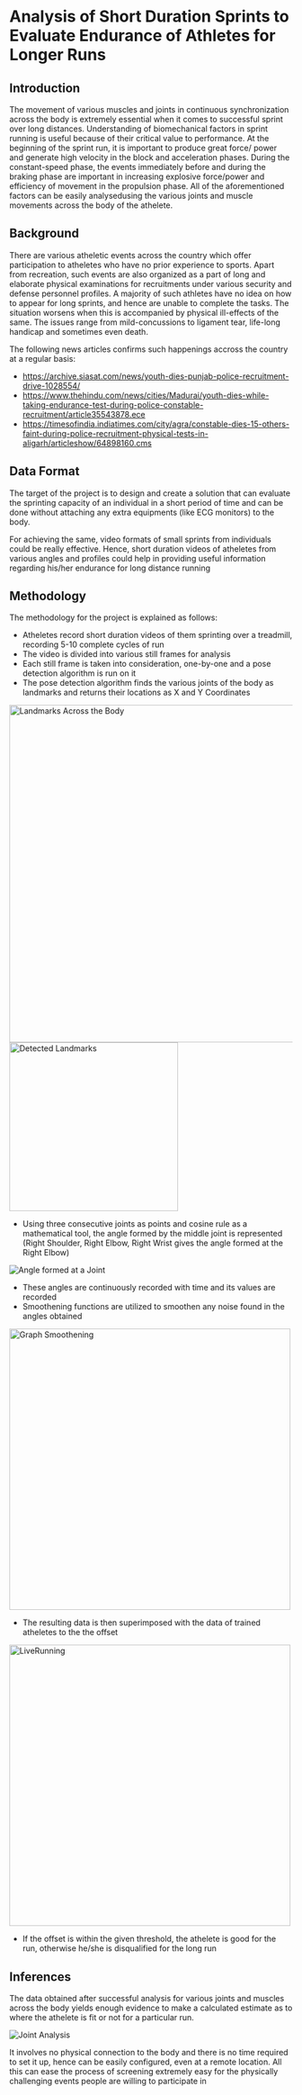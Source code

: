 # Analysis of Short Duration Sprints to Evaluate Endurance of Athletes for Longer Runs

## Introduction
The movement of various muscles and joints in continuous synchronization across the body is extremely essential when it comes to successful sprint over long distances. Understanding of biomechanical factors in sprint running is useful because of their critical value to performance. At the beginning of the sprint run, it is important to produce great force/ power and generate high velocity in the block and acceleration phases. During the constant-speed phase, the events immediately before and during the braking phase are important in increasing explosive force/power and efficiency of movement in the propulsion phase. All of the aforementioned factors can be easily analysedusing the various joints and muscle movements across the body of the athelete.

## Background
There are various atheletic events across the country which offer participation to atheletes who have no prior experience to sports. Apart from recreation, such events are also organized as a part of long and elaborate physical examinations for recruitments under various security and defense personnel profiles. A majority of such athletes have no idea on how to appear for long sprints, and hence are unable to complete the tasks. The situation worsens when this is accompanied by physical ill-effects of the same. The issues range from mild-concussions to ligament tear, life-long handicap and sometimes even death. 

The following news articles confirms such happenings accross the country at a regular basis:
 * https://archive.siasat.com/news/youth-dies-punjab-police-recruitment-drive-1028554/
 * https://www.thehindu.com/news/cities/Madurai/youth-dies-while-taking-endurance-test-during-police-constable-recruitment/article35543878.ece
 * https://timesofindia.indiatimes.com/city/agra/constable-dies-15-others-faint-during-police-recruitment-physical-tests-in-aligarh/articleshow/64898160.cms


## Data Format
The target of the project is to design and create a solution that can evaluate the sprinting capacity of an individual in a short period of time and can be done without attaching any extra equipments (like ECG monitors) to the body. 

For achieving the same, video formats of small sprints from individuals could be really effective. Hence, short duration videos of atheletes from various angles and profiles could help in providing useful information regarding his/her endurance for long distance running 

## Methodology
The methodology for the project is explained as follows:
* Atheletes record short duration videos of them sprinting over a treadmill, recording 5-10 complete cycles of run
* The video is divided into various still frames for analysis
* Each still frame is taken into consideration, one-by-one and a pose detection algorithm is run on it
* The pose detection algorithm finds the various joints of the body as landmarks and returns their locations as X and Y Coordinates

<img src="https://github.com/adityakumar2809/SprintAnalysis/blob/master/info/pose_tracking_full_body_landmarks.png" alt="Landmarks Across the Body" width="600px" />

<img src="https://github.com/adityakumar2809/SprintAnalysis/blob/master/info/PoseDetection.jpg" alt="Detected Landmarks" width="300px" />

* Using three consecutive joints as points and cosine rule as a mathematical tool, the angle formed by the middle joint is represented (Right Shoulder, Right Elbow, Right Wrist gives the angle formed at the Right Elbow)

![Angle formed at a Joint](https://github.com/adityakumar2809/SprintAnalysis/blob/master/info/JointAngle.jpg)


* These angles are continuously recorded with time and its values are recorded
* Smoothening functions are utilized to smoothen any noise found in the angles obtained

<img src="https://github.com/adityakumar2809/SprintAnalysis/blob/master/info/GraphSmoothening.png" alt="Graph Smoothening" width="500px" />

* The resulting data is then superimposed with the data of trained atheletes to the the offset

<img src="https://github.com/adityakumar2809/SprintAnalysis/blob/master/info/LiveRunning.png" alt="LiveRunning" width="500px" />

* If the offset is within the given threshold, the athelete is good for the run, otherwise he/she is disqualified for the long run

## Inferences
The data obtained after successful analysis for various joints and muscles across the body yields enough evidence to make a calculated estimate as to where the athelete is fit or not for a particular run. 

![Joint Analysis](https://github.com/adityakumar2809/SprintAnalysis/blob/master/info/Result.png)

It involves no physical connection to the body and there is no time required to set it up, hence can be easily configured, even at a remote location. All this can ease the process of screening extremely easy for the physically challenging events people are willing to participate in  
